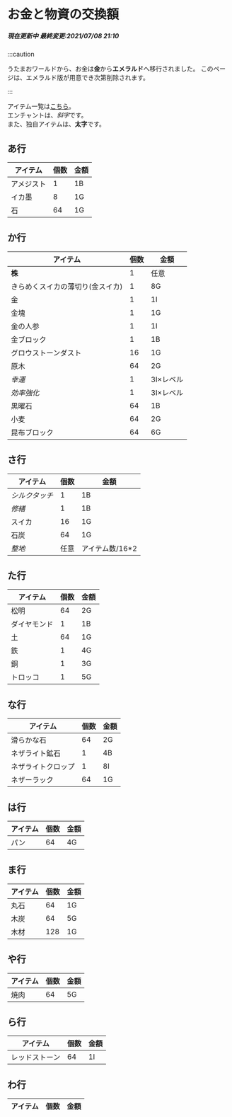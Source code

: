 # お金と物資の交換額
<h5>現在更新中
最終変更:2021/07/08 21:10</h5>

:::caution

うたまおワールドから、お金は**金**から**エメラルド**へ移行されました。
このページは、エメラルド版が用意でき次第削除されます。

:::

アイテム一覧は[こちら](https://minecraft-blog.net/?p=8007)。   
エンチャントは、*斜字*です。  
また、独自アイテムは、**太字**です。

## あ行

| アイテム     | 個数 | 金額 | 
| ------------ | ---- | ---- | 
| アメジスト | 1 | 1B | 
| イカ墨 | 8 | 1G |
| 石 | 64 | 1G |

## か行

| アイテム     | 個数 | 金額 | 
| ------------ | ---- | ---- | 
| **株** | 1 | 任意 |
| きらめくスイカの薄切り(金スイカ) | 1 | 8G | 
| 金 | 1 | 1I |
| 金塊 | 1 | 1G |
| 金の人参 | 1 | 1I |
| 金ブロック | 1 | 1B |
| グロウストーンダスト | 16 | 1G |
| 原木 | 64 | 2G |
| *幸運* | 1 | 3I×レベル |
| *効率強化* | 1 | 3I×レベル |
| 黒曜石 | 64 | 1B |
| 小麦 | 64 | 2G |
| 昆布ブロック | 64 | 6G |

## さ行
| アイテム     | 個数 | 金額 | 
| ------------ | ---- | ---- | 
| *シルクタッチ* | 1 | 1B |
| *修繕* | 1 | 1B |
| スイカ | 16 | 1G |
| 石炭 | 64 | 1G |
| *整地* | 任意 | アイテム数/16\*2 |

## た行
| アイテム     | 個数 | 金額 | 
| ------------ | ---- | ---- | 
| 松明 | 64 | 2G |
| ダイヤモンド | 1 | 1B |
| 土 | 64 | 1G |
| 鉄 | 1 | 4G |
| 銅 | 1 | 3G |
| トロッコ | 1 | 5G |

## な行
| アイテム     | 個数 | 金額 | 
| ------------ | ---- | ---- | 
| 滑らかな石 | 64 | 2G |
| ネザライト鉱石 | 1 | 4B |
| ネザライトクロップ | 1 | 8I |
| ネザーラック | 64 | 1G |

## は行
| アイテム     | 個数 | 金額 | 
| ------------ | ---- | ---- | 
| パン | 64 | 4G |

## ま行
| アイテム     | 個数 | 金額 | 
| ------------ | ---- | ---- | 
| 丸石 | 64 | 1G |
| 木炭 | 64 | 5G |
| 木材 | 128 | 1G |

## や行
| アイテム     | 個数 | 金額 | 
| ------------ | ---- | ---- | 
| 焼肉 | 64 | 5G |


## ら行
| アイテム     | 個数 | 金額 | 
| ------------ | ---- | ---- | 
| レッドストーン | 64 | 1I |

## わ行
| アイテム     | 個数 | 金額 | 
| ------------ | ---- | ---- | 
